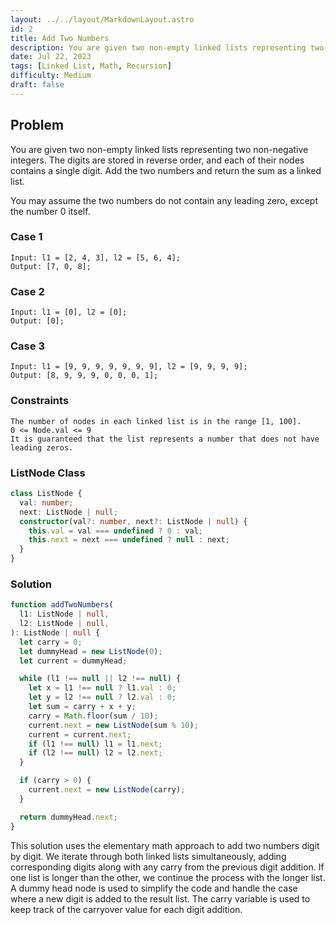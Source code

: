 ```yaml
---
layout: ../../layout/MarkdownLayout.astro
id: 2
title: Add Two Numbers
description: You are given two non-empty linked lists representing two non-negative integers. The digits are stored in reverse order, and each of their nodes contains a single digit. Add the two numbers and return the sum as a linked list.
date: Jul 22, 2023
tags: [Linked List, Math, Recursion]
difficulty: Medium
draft: false
---
```


## Problem

You are given two non-empty linked lists representing two non-negative integers. The digits are stored in reverse order, and each of their nodes contains a single digit. Add the two numbers and return the sum as a linked list.

You may assume the two numbers do not contain any leading zero, except the number 0 itself.

### Case 1

```
Input: l1 = [2, 4, 3], l2 = [5, 6, 4];
Output: [7, 0, 8];
```

### Case 2

```
Input: l1 = [0], l2 = [0];
Output: [0];
```

### Case 3

```
Input: l1 = [9, 9, 9, 9, 9, 9, 9], l2 = [9, 9, 9, 9];
Output: [8, 9, 9, 9, 0, 0, 0, 1];
```

### Constraints

```
The number of nodes in each linked list is in the range [1, 100].
0 <= Node.val <= 9
It is guaranteed that the list represents a number that does not have leading zeros.
```

### ListNode Class

```typescript
class ListNode {
  val: number;
  next: ListNode | null;
  constructor(val?: number, next?: ListNode | null) {
    this.val = val === undefined ? 0 : val;
    this.next = next === undefined ? null : next;
  }
}
```

### Solution

```typescript
function addTwoNumbers(
  l1: ListNode | null,
  l2: ListNode | null,
): ListNode | null {
  let carry = 0;
  let dummyHead = new ListNode(0);
  let current = dummyHead;

  while (l1 !== null || l2 !== null) {
    let x = l1 !== null ? l1.val : 0;
    let y = l2 !== null ? l2.val : 0;
    let sum = carry + x + y;
    carry = Math.floor(sum / 10);
    current.next = new ListNode(sum % 10);
    current = current.next;
    if (l1 !== null) l1 = l1.next;
    if (l2 !== null) l2 = l2.next;
  }

  if (carry > 0) {
    current.next = new ListNode(carry);
  }

  return dummyHead.next;
}
```

This solution uses the elementary math approach to add two numbers digit by digit. We iterate through both linked lists simultaneously, adding corresponding digits along with any carry from the previous digit addition. If one list is longer than the other, we continue the process with the longer list. A dummy head node is used to simplify the code and handle the case where a new digit is added to the result list. The carry variable is used to keep track of the carryover value for each digit addition.
